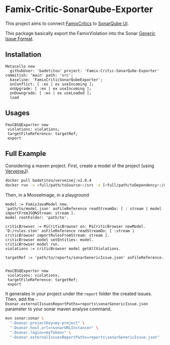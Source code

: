 # Famix-Critic-SonarQube-Exporter

This project aims to connect [FamixCritics](github.com/moosetechnology/MooseIDE) to [SonarQube UI](https://www.sonarqube.org/).

This package basically export the FamixViolation into the Sonar [Generic Issue Format](https://docs.sonarqube.org/latest/analysis/generic-issue/).

## Installation

```st
Metacello new
  githubUser: 'badetitou' project: 'Famix-Critic-SonarQube-Exporter' commitish: 'main' path: 'src';
  baseline: 'FamixCriticSonarQubeExporter';
  onConflict: [ :ex | ex useIncoming ];
  onUpgrade: [ :ex | ex useIncoming ];
  onDowngrade: [ :ex | ex useLoaded ];
  load
```

## Usages

```st
FmxCBSQExporter new
 violations: violations;
 targetFileReference: targetRef;
 export
```

## Full Example

Considering a maven project.
First, create a model of the project (using [VerveineJ](https://modularmoose.org/moose-wiki/Developers/Parsers/VerveineJ)).

```sh
docker pull badetitou/verveinej:v2.0.4
docker run -v <full/path/toSource>:/src -v [<full/path/toDependency>:/dependency] badetitou/verveinej:v2.0.4 <verveineJOption> .
```

Then, in a MooseImage, in a playground

```st
model := FamixJavaModel new.
'path/to/model.json' asFileReference readStreamDo: [ : stream | model importFromJSONStream: stream ].
model rootFolder: 'path/to'.

criticBrowser := MiCriticBrowser on: MiCriticBrowser newModel.
'D:/rules.ston' asFileReference readStreamDo: [ :stream | criticBrowser importRulesFromStream: stream ].
criticBrowser model setEntities: model.
criticBrowser model run.
violations := criticBrowser model getAllViolations.

targetRef := 'path/to/reports/sonarGenericIssue.json' asFileReference.


FmxCBSQExporter new
 violations: violations;
 targetFileReference: targetRef;
 export
```

It generates in your project under the `report` folder the created issues.
Then, add the `-Dsonar.externalIssuesReportPaths=reports\sonarGenericIssue.json` parameter to your sonar maven analyse command.

```sh
mvn sonar:sonar \
  "-Dsonar.projectKey=my-project" \
  "-Dsonar.host.url=<sonarURLInstance>" \
  "-Dsonar.login=<myToken>" \
  "-Dsonar.externalIssuesReportPaths=reports\sonarGenericIssue.json"
```
